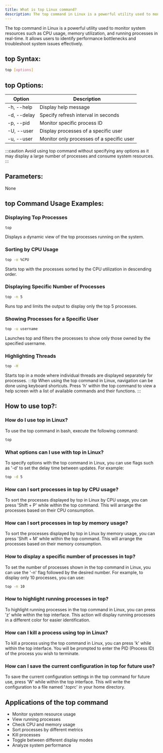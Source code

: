 ```yaml
---
title: What is top Linux command?
description: The top command in Linux is a powerful utility used to monitor system resources such as CPU usage, memory utilization, and running processes in real-time.
---
```


The top command in Linux is a powerful utility used to monitor system resources such as CPU usage, memory utilization, and running processes in real-time. It allows users to identify performance bottlenecks and troubleshoot system issues effectively.

## top Syntax:
```bash
top [options]
```

## top Options:
| Option           | Description                                |
|------------------|--------------------------------------------|
| -h, --help       | Display help message                        |
| -d, --delay      | Specify refresh interval in seconds        |
| -p, --pid        | Monitor specific process ID                |
| -U, --user       | Display processes of a specific user       |
| -u, --user       | Monitor only processes of a specific user  |

:::caution
Avoid using top command without specifying any options as it may display a large number of processes and consume system resources.
:::

## Parameters:
None
## top Command Usage Examples:
### Displaying Top Processes
```bash
top
```
Displays a dynamic view of the top processes running on the system.

### Sorting by CPU Usage
```bash
top -o %CPU
```
Starts top with the processes sorted by the CPU utilization in descending order.

### Displaying Specific Number of Processes
```bash
top -n 5
```
Runs top and limits the output to display only the top 5 processes.

### Showing Processes for a Specific User
```bash
top -u username
```
Launches top and filters the processes to show only those owned by the specified username.

### Highlighting Threads
```bash
top -H
```
Starts top in a mode where individual threads are displayed separately for processes.
:::tip
When using the top command in Linux, navigation can be done using keyboard shortcuts. Press 'h' within the top command to view a help screen with a list of available commands and their functions.
:::

## How to use top?:
### How do I use top in Linux?
To use the top command in bash, execute the following command:
```bash
top
```

### What options can I use with top in Linux?
To specify options with the top command in Linux, you can use flags such as '-d' to set the delay time between updates. For example:
```bash
top -d 5
```

### How can I sort processes in top by CPU usage?
To sort the processes displayed by top in Linux by CPU usage, you can press 'Shift + P' while within the top command. This will arrange the processes based on their CPU consumption.

### How can I sort processes in top by memory usage?
To sort the processes displayed by top in Linux by memory usage, you can press 'Shift + M' while within the top command. This will arrange the processes based on their memory consumption.

### How to display a specific number of processes in top?
To set the number of processes shown in the top command in Linux, you can use the '-n' flag followed by the desired number. For example, to display only 10 processes, you can use:
```bash
top -n 10
```

### How to highlight running processes in top?
To highlight running processes in the top command in Linux, you can press 'z' while within the top interface. This action will display running processes in a different color for easier identification.

### How can I kill a process using top in Linux?
To kill a process using the top command in Linux, you can press 'k' while within the top interface. You will be prompted to enter the PID (Process ID) of the process you wish to terminate.

### How can I save the current configuration in top for future use?
To save the current configuration settings in the top command for future use, press 'W' while within the top interface. This will write the configuration to a file named '.toprc' in your home directory.

## Applications of the top command

- Monitor system resource usage
- View running processes
- Check CPU and memory usage
- Sort processes by different metrics
- Kill processes
- Toggle between different display modes
- Analyze system performance